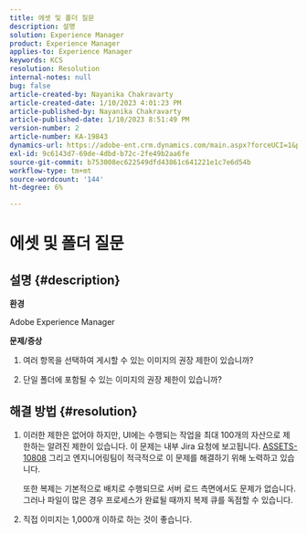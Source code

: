 ```yaml
---
title: 에셋 및 폴더 질문
description: 설명
solution: Experience Manager
product: Experience Manager
applies-to: Experience Manager
keywords: KCS
resolution: Resolution
internal-notes: null
bug: false
article-created-by: Nayanika Chakravarty
article-created-date: 1/10/2023 4:01:23 PM
article-published-by: Nayanika Chakravarty
article-published-date: 1/10/2023 8:51:49 PM
version-number: 2
article-number: KA-19843
dynamics-url: https://adobe-ent.crm.dynamics.com/main.aspx?forceUCI=1&pagetype=entityrecord&etn=knowledgearticle&id=ea08d305-0091-ed11-aad1-6045bd0063aa
exl-id: 9c6143d7-69de-4dbd-b72c-2fe49b2aa6fe
source-git-commit: b753008ec622549dfd43861c641221e1c7e6d54b
workflow-type: tm+mt
source-wordcount: '144'
ht-degree: 6%

---
```


# 에셋 및 폴더 질문

## 설명 {#description}


<b>환경</b>

Adobe Experience Manager

<b>문제/증상</b>

1. 여러 항목을 선택하여 게시할 수 있는 이미지의 권장 제한이 있습니까?

2. 단일 폴더에 포함될 수 있는 이미지의 권장 제한이 있습니까?


## 해결 방법 {#resolution}


1. 이러한 제한은 없어야 하지만, UI에는 수행되는 작업을 최대 100개의 자산으로 제한하는 알려진 제한이 있습니다. 이 문제는 내부 Jira 요청에 보고됩니다. [ASSETS-10808](https://jira.corp.adobe.com/browse/ASSETS-10808) 그리고 엔지니어링팀이 적극적으로 이 문제를 해결하기 위해 노력하고 있습니다.



   또한 복제는 기본적으로 배치로 수행되므로 서버 로드 측면에서도 문제가 없습니다. 그러나 파일이 많은 경우 프로세스가 완료될 때까지 복제 큐를 독점할 수 있습니다.


2. 직접 이미지는 1,000개 이하로 하는 것이 좋습니다.
